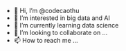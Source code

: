 - 👋 Hi, I’m @codecaothu
- 👀 I’m interested in big data and AI
- 🌱 I’m currently learning data science
- 💞️ I’m looking to collaborate on ...
- 📫 How to reach me ...

<!---
codecaothu/codecaothu is a ✨ special ✨ repository because its `README.md` (this file) appears on your GitHub profile.
You can click the Preview link to take a look at your changes.
--->

